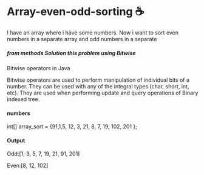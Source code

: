 # Array-even-odd-sorting :coffee:
I have an array where i have some numbers. Now i want to sort even numbers in a separate array and odd numbers in a separate

##### from methods Solution this problem using   Bitwise


Bitwise operators in Java

Bitwise operators are used to perform manipulation of individual bits of a number. They can be used with any of the integral types (char, short, int, etc). They are used when performing update and query operations of Binary indexed tree. 

#### numbers

int[] array_sort = {91,1,5, 12, 3, 21, 8, 7, 19, 102, 201 };

#### Output

Odd:[1, 3, 5, 7, 19, 21, 91, 201]

Even:[8, 12, 102]
